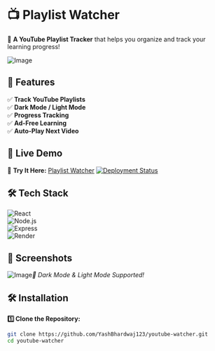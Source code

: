 # 📺 Playlist Watcher

🚀 **A YouTube Playlist Tracker** that helps you organize and track your learning progress!

![Image](https://github.com/user-attachments/assets/19e98572-06e6-4b46-a0b1-f7b04edecba8)  

## 🌟 Features  
✅ **Track YouTube Playlists**  
✅ **Dark Mode / Light Mode**  
✅ **Progress Tracking**  
✅ **Ad-Free Learning**  
✅ **Auto-Play Next Video**  

## 🚀 Live Demo  
🔗 **Try It Here:** [Playlist Watcher](https://project-playlist-watcher.onrender.com) 
[![Deployment Status](https://img.shields.io/badge/Live%20on-Render-blue?style=flat-square&logo=render)](https://project-playlist-watcher.onrender.com)


## 🛠 Tech Stack  
![React](https://img.shields.io/badge/React-18.2-blue?style=for-the-badge&logo=react)  
![Node.js](https://img.shields.io/badge/Node.js-18-green?style=for-the-badge&logo=node.js)  
![Express](https://img.shields.io/badge/Express-4.x-lightgrey?style=for-the-badge&logo=express)  
![Render](https://img.shields.io/badge/Deployed%20on-Render-blue?style=for-the-badge&logo=render)  

## 📸 Screenshots  
![Image](https://github.com/user-attachments/assets/b76756ac-0235-4934-b5a3-89a7dc8ccfb4)_🎥 Dark Mode & Light Mode Supported!_  

## 🛠 Installation  
**1️⃣ Clone the Repository:**  
```sh
git clone https://github.com/YashBhardwaj123/youtube-watcher.git
cd youtube-watcher
